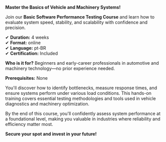 **Master the Basics of Vehicle and Machinery Systems!**

Join our **Basic Software Performance Testing Course** and learn how to evaluate system speed, stability, and scalability with confidence and precision.

✔ **Duration:** 4 weeks  
✔ **Format:** online  
✔ **Language:** pt-BR  
✔ **Certification:** Included

**Who is it for?** Beginners and early-career professionals in automotive and machinery technology—no prior experience needed.

**Prerequisites:** None

You'll discover how to identify bottlenecks, measure response times, and ensure systems perform under various load conditions. This hands-on training covers essential testing methodologies and tools used in vehicle diagnostics and machinery optimization.

By the end of this course, you'll confidently assess system performance at a foundational level, making you valuable in industries where reliability and efficiency matter most.

**Secure your spot and invest in your future!**
